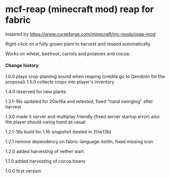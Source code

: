 # mcf-reap (minecraft mod) reap for fabric

Inspired by https://www.curseforge.com/minecraft/mc-mods/reap-mod

Right-click on a fully grown plant to harvest and reseed automatically.

Works on wheat, beetroot, carrots and potatoes and cocoa.

#### Change history

1.6.0 plays crop-planting sound when reaping (credits go to Qendolin for the proposal)
1.5.0 collects crops into player's inventory

1.4.0 reserved for new plants 

1.3.1-16s updated for 20w16a and retested, fixed "hand swinging" after harvest

1.3.0 made it server and multiplay friendly (fixed server startup error)
      also the player should swing hand as usual
      
1.2.1-16s build for 1.16-snapshot (tested in 20w13b)

1.2.1 remove dependency on fabric-language-kotlin, fixed missing icon
 
1.2.0 added harvesting of nether wart

1.1.0 added harvesting of cocoa beans

1.0.0 first version
